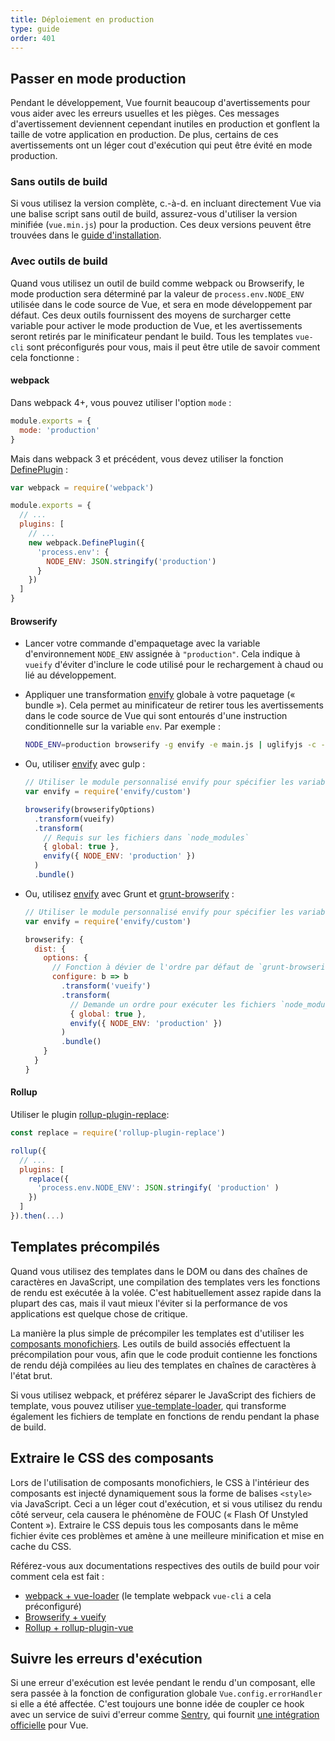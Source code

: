 ```yaml
---
title: Déploiement en production
type: guide
order: 401
---
```


## Passer en mode production

Pendant le développement, Vue fournit beaucoup d'avertissements pour vous aider avec les erreurs usuelles et les pièges. Ces messages d'avertissement deviennent cependant inutiles en production et gonflent la taille de votre application en production. De plus, certains de ces avertissements ont un léger cout d'exécution qui peut être évité en mode production.

### Sans outils de build

Si vous utilisez la version complète, c.-à-d. en incluant directement Vue via une balise script sans outil de build, assurez-vous d'utiliser la version minifiée (`vue.min.js`) pour la production. Ces deux versions peuvent être trouvées dans le [guide d'installation](installation.html#Inclusion-directe-lt-script-gt).

### Avec outils de build

Quand vous utilisez un outil de build comme webpack ou Browserify, le mode production sera déterminé par la valeur de `process.env.NODE_ENV` utilisée dans le code source de Vue, et sera en mode développement par défaut. Ces deux outils fournissent des moyens de surcharger cette variable pour activer le mode production de Vue, et les avertissements seront retirés par le minificateur pendant le build. Tous les templates `vue-cli` sont préconfigurés pour vous, mais il peut être utile de savoir comment cela fonctionne :

#### webpack

Dans webpack 4+, vous pouvez utiliser l'option `mode` :

``` js
module.exports = {
  mode: 'production'
}
```

Mais dans webpack 3 et précédent, vous devez utiliser la fonction [DefinePlugin](https://webpack.js.org/plugins/define-plugin/) :

``` js
var webpack = require('webpack')

module.exports = {
  // ...
  plugins: [
    // ...
    new webpack.DefinePlugin({
      'process.env': {
        NODE_ENV: JSON.stringify('production')
      }
    })
  ]
}
```
#### Browserify

- Lancer votre commande d'empaquetage avec la variable d'environnement `NODE_ENV` assignée à `"production"`. Cela indique à `vueify` d'éviter d'inclure le code utilisé pour le rechargement à chaud ou lié au développement.

- Appliquer une transformation [envify](https://github.com/hughsk/envify) globale à votre paquetage (« bundle »). Cela permet au minificateur de retirer tous les avertissements dans le code source de Vue qui sont entourés d'une instruction conditionnelle sur la variable `env`. Par exemple :

  ``` bash
  NODE_ENV=production browserify -g envify -e main.js | uglifyjs -c -m > build.js
  ```

- Ou, utiliser [envify](https://github.com/hughsk/envify) avec gulp :

  ``` js
  // Utiliser le module personnalisé envify pour spécifier les variables d'environnement
  var envify = require('envify/custom')

  browserify(browserifyOptions)
    .transform(vueify)
    .transform(
      // Requis sur les fichiers dans `node_modules`
      { global: true },
      envify({ NODE_ENV: 'production' })
    )
    .bundle()
  ```

- Ou, utilisez [envify](https://github.com/hughsk/envify) avec Grunt et [grunt-browserify](https://github.com/jmreidy/grunt-browserify) :

  ``` js
  // Utiliser le module personnalisé envify pour spécifier les variables d'environnement
  var envify = require('envify/custom')

  browserify: {
    dist: {
      options: {
        // Fonction à dévier de l'ordre par défaut de `grunt-browserify`
        configure: b => b
          .transform('vueify')
          .transform(
            // Demande un ordre pour exécuter les fichiers `node_modules`
            { global: true },
            envify({ NODE_ENV: 'production' })
          )
          .bundle()
      }
    }
  }
  ```

#### Rollup

Utiliser le plugin [rollup-plugin-replace](https://github.com/rollup/rollup-plugin-replace):

``` js
const replace = require('rollup-plugin-replace')

rollup({
  // ...
  plugins: [
    replace({
      'process.env.NODE_ENV': JSON.stringify( 'production' )
    })
  ]
}).then(...)
```

## Templates précompilés

Quand vous utilisez des templates dans le DOM ou dans des chaînes de caractères en JavaScript, une compilation des templates vers les fonctions de rendu est exécutée à la volée. C'est habituellement assez rapide dans la plupart des cas, mais il vaut mieux l'éviter si la performance de vos applications est quelque chose de critique.

La manière la plus simple de précompiler les templates est d'utiliser les [composants monofichiers](single-file-components.html). Les outils de build associés effectuent la précompilation pour vous, afin que le code produit contienne les fonctions de rendu déjà compilées au lieu des templates en chaînes de caractères à l'état brut.

Si vous utilisez webpack, et préférez séparer le JavaScript des fichiers de template, vous pouvez utiliser [vue-template-loader](https://github.com/ktsn/vue-template-loader), qui transforme également les fichiers de template en fonctions de rendu pendant la phase de build.

## Extraire le CSS des composants

Lors de l'utilisation de composants monofichiers, le CSS à l'intérieur des composants est injecté dynamiquement sous la forme de balises `<style>` via JavaScript. Ceci a un léger cout d'exécution, et si vous utilisez du rendu côté serveur, cela causera le phénomène de FOUC (« Flash Of Unstyled Content »). Extraire le CSS depuis tous les composants dans le même fichier évite ces problèmes et amène à une meilleure minification et mise en cache du CSS.

Référez-vous aux documentations respectives des outils de build pour voir comment cela est fait :

- [webpack + vue-loader](https://vue-loader.vuejs.org/en/configurations/extract-css.html) (le template webpack `vue-cli` a cela préconfiguré)
- [Browserify + vueify](https://github.com/vuejs/vueify#css-extraction)
- [Rollup + rollup-plugin-vue](https://vuejs.github.io/rollup-plugin-vue/#/en/2.3/?id=custom-handler)

## Suivre les erreurs d'exécution

Si une erreur d'exécution est levée pendant le rendu d'un composant, elle sera passée à la fonction de configuration globale `Vue.config.errorHandler` si elle a été affectée. C'est toujours une bonne idée de coupler ce hook avec un service de suivi d'erreur comme [Sentry](https://sentry.io), qui fournit [une intégration officielle](https://sentry.io/for/vue/) pour Vue.
